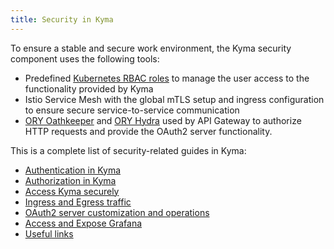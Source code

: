 ```yaml
---
title: Security in Kyma
---
```


To ensure a stable and secure work environment, the Kyma security component uses the following tools:

- Predefined [Kubernetes RBAC roles](https://kubernetes.io/docs/reference/access-authn-authz/rbac/) to manage the user access to the functionality provided by Kyma
- Istio Service Mesh with the global mTLS setup and ingress configuration to ensure secure service-to-service communication
- [ORY Oathkeeper](https://www.ory.sh/oathkeeper/docs/) and [ORY Hydra](https://www.ory.sh/hydra/docs/concepts/oauth2/) used by API Gateway to authorize HTTP requests and provide the OAuth2 server functionality.

This is a complete list of security-related guides in Kyma:

* [Authentication in Kyma](sec-01-authentication-in-kyma.md)
* [Authorization in Kyma](sec-02-authorization-in-kyma.md)
* [Access Kyma securely](sec-03-access-kyma.md)
* [Ingress and Egress traffic](sec-04-ingress-egress-traffic.md)
* [OAuth2 server customization and operations](sec-05-customization-operation.md)
* [Access and Expose Grafana](sec-06-access-expose-grafana.md)
* [Useful links](sec-07-useful-links.md)
